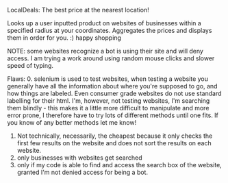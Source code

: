 LocalDeals: The best price at the nearest location! 

Looks up a user inputted product on websites of businesses within a specified radius at your coordinates.
Aggregates the prices and displays them in order for you. 
:) happy shopping

NOTE: some websites recognize a bot is using their site and will deny access.
I am trying a work around using random mouse clicks and slower speed of typing. 

Flaws:
0. selenium is used to test websites, when testing a website you generally have all the information about where you're supposed to go, and how things are labeled. Even consumer grade websites do not use standard labelling for their html. I'm, however, not testing websites, I'm searching them blindly - this makes it a little more difficult to manipulate and more error prone, I therefore have to try lots of different methods until one fits. If you know of any better methods let me know!
1. Not technically, necessarily, the cheapest because it only checks the first few results on the website and does not sort the results on each website. 
2. only businesses with websites get searched
3. only if my code is able to find and access the search box of the website, granted I'm not denied access for being a bot. 
